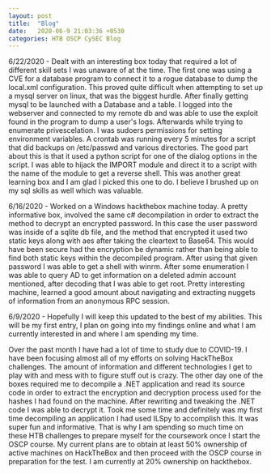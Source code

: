 ```yaml
---
layout: post
title:  "Blog"
date:   2020-06-9 21:03:36 +0530
categories: HTB OSCP CySEC Blog
---
```

 6/22/2020 - Dealt with an interesting box today that required a lot of different skill sets I was unaware of at the time. The first one was using a CVE for a database program to connect it to a rogue database to dump the local.xml configuration. This proved quite difficult when attempting to set up a mysql server on linux, that was the biggest hurdle. After finally getting mysql to be launched with a Database and a table. I logged into the webserver and connected to my remote db and was able to use the exploit found in the program to dump a user's logs. Afterwards while trying to enumerate privescelation. I was sudoers permissions for setting environment variables. A crontab was running every 5 minutes for a script that did backups on /etc/passwd and various directories. The good part about this is that it used a python script for one of the dialog options in the script. I was able to hijack the IMPORT module and direct it to a script with the name of the module to get a reverse shell. This was another great learning box and I am glad I picked this one to do. I believe I brushed up on my sql skills as well which was valuable.

6/16/2020 - Worked on a Windows hackthebox machine today. A pretty informative box, involved the same c# decompilation in order to extract the method to decrypt an encrypted password. In this case the user password was inside of a sqlite db file, and the method that encrypted it used two static keys along with aes after taking the cleartext to Base64. This would have been secure had the encryption be dynamic rather than being able to find both static keys within the decompiled program. After using that given password I was able to get a shell with winrm. After some enumeration I was able to query AD to get information on a deleted admin account mentioned, after decoding that I was able to get root. Pretty interesting machine, learned a good amount about navigating and extracting nuggets of information from an anonymous RPC session. 

6/9/2020 - Hopefully I will keep this updated to the best of my abilities. This will be my first entry, I plan on going into my findings online and what I am currently interested in and where I am spending my time.

Over the past month I have had a lot of time to study due to COVID-19. I have been focusing almost all of my efforts on solving HackTheBox challenges. The amount of information and different technologies I get to play with and mess with to figure stuff out is crazy. The other day one of the boxes required me to decompile a .NET application and read its source code in order to extract the encryption and decryption process used for the hashes I had found on the machine. After rewriting and tweaking the .NET code I was able to decrypt it. Took me some time and definitely was my first time decompiling an application I had used ILSpy to accomplish this. It was super fun and informative. That is why I am spending so much time on these HTB challenges to prepare myself for the coursework once I start the OSCP course. My current plans are to obtain at least 50% ownership of active machines on HackTheBox and then proceed with the OSCP course in preparation for the test. I am currently at 20% ownership on hackthebox.
